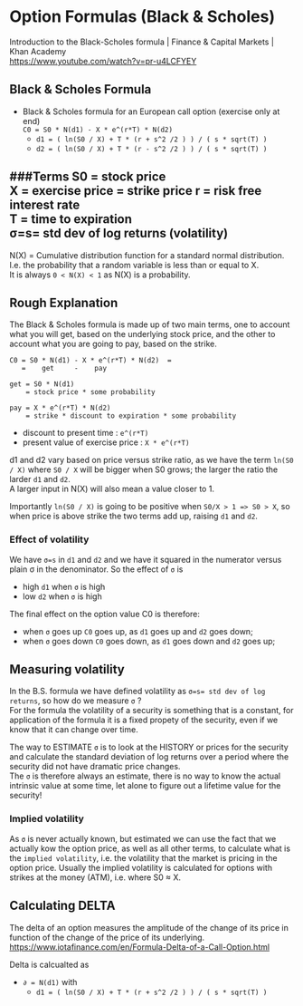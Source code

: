 # Option Formulas (Black & Scholes)
Introduction to the Black-Scholes formula | Finance & Capital Markets | Khan Academy  
https://www.youtube.com/watch?v=pr-u4LCFYEY
## Black & Scholes Formula
* Black & Scholes formula for an European call option (exercise only at end)   
  `C0 = S0 * N(d1) - X * e^(r*T) * N(d2)`  
  * `d1 = ( ln(S0 / X) + T * (r + s^2 /2 ) ) / ( s * sqrt(T) )`  
  * `d2 = ( ln(S0 / X) + T * (r - s^2 /2 ) ) / ( s * sqrt(T) )`  
    
###Terms
S0 = stock price  
X = exercise price = strike price
r = risk free interest rate  
T = time to expiration  
σ=s= std dev of log returns (volatility)  
--  
N(X) = Cumulative distribution function for a standard normal distribution.  
I.e. the probability that a random variable is less than or equal to X.  
It is always `0 < N(X) < 1` as N(X) is a probability.  


## Rough Explanation
The Black & Scholes formula is made up of two main terms, one to account
what you will get, based on the underlying stock price, and the other
to account what you are going to pay, based on the strike.

    C0 = S0 * N(d1) - X * e^(r*T) * N(d2)  =
       =    get     -    pay

    get = S0 * N(d1) 
        = stock price * some probability

    pay = X * e^(r*T) * N(d2) 
        = strike * discount to expiration * some probability
    
  * discount to present time : `e^(r*T)`
  * present value of exercise price : `X * e^(r*T)`

d1 and d2 vary based on price versus strike ratio, as we have the
term `ln(S0 / X)` where `S0 / X` will be bigger when S0 grows;
the larger the ratio the larder `d1` and `d2`.  
A larger input in N(X) will also mean a value closer to 1.

Importantly `ln(S0 / X)` is going to be positive when `S0/X > 1 => S0 > X`,
so when price is above strike the two terms add up, raising `d1` and `d2`.

### Effect of volatility
We have `σ=s` in `d1` and `d2` and we have it squared in the numerator 
versus plain σ in the denominator. So the effect of `σ` is   
* high `d1` when `σ` is high
* low `d2` when `σ` is high

The final effect on the option value C0 is therefore:
*  when `σ` goes up `C0` goes up, as `d1` goes up and `d2` goes down;
*  when `σ` goes down `C0` goes down, as `d1` goes down and `d2` goes up;

## Measuring volatility
In the B.S. formula we have defined volatility as `σ=s= std dev of log returns`,
so how do we measure `σ` ?  
For the formula the volatility of a security is something that is a 
constant, for application of the formula it is a fixed propety of the 
security, even if we know that it can change over time.  

The way to ESTIMATE `σ` is to look at the HISTORY or prices for 
the security and calculate the standard deviation of log returns over 
a period where the security did not have dramatic price changes.  
The `σ` is therefore always an estimate, there is no way to know the 
actual intrinsic value at some time, let alone to figure out a lifetime 
value for the security!

### Implied volatility
As `σ` is never actually known, but estimated we can use the fact that we 
actually kow the option price, as well as all other terms, to 
calculate what is the `implied volatility`, i.e. the volatility that 
the market is pricing in the option price.
Usually the implied volatility is calculated for options with strikes 
at the money (ATM), i.e. where S0 ≈ X.

## Calculating DELTA
The delta of an option measures the amplitude of the change of its price 
in function of the change of the price of its underlying.  
https://www.iotafinance.com/en/Formula-Delta-of-a-Call-Option.html  

Delta is calcualted as 
* `∂ = N(d1)` with  
    * `d1 = ( ln(S0 / X) + T * (r + s^2 /2 ) ) / ( s * sqrt(T) )`  
